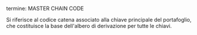 termine: MASTER CHAIN CODE

Si riferisce al codice catena associato alla chiave principale del portafoglio, che costituisce la base dell'albero di derivazione per tutte le chiavi.